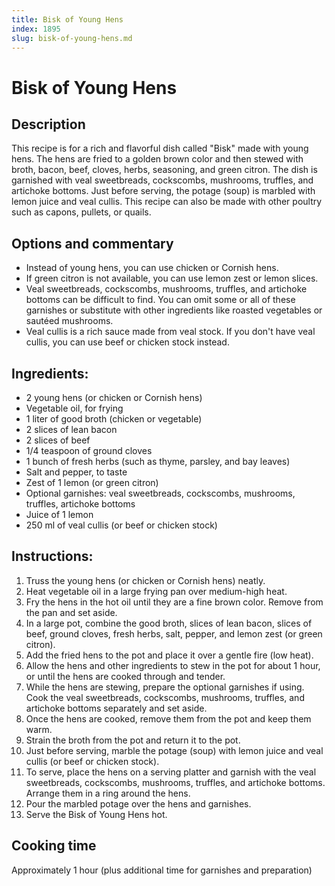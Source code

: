 ```yaml
---
title: Bisk of Young Hens
index: 1895
slug: bisk-of-young-hens.md
---
```


# Bisk of Young Hens

## Description
This recipe is for a rich and flavorful dish called "Bisk" made with young hens. The hens are fried to a golden brown color and then stewed with broth, bacon, beef, cloves, herbs, seasoning, and green citron. The dish is garnished with veal sweetbreads, cockscombs, mushrooms, truffles, and artichoke bottoms. Just before serving, the potage (soup) is marbled with lemon juice and veal cullis. This recipe can also be made with other poultry such as capons, pullets, or quails.

## Options and commentary
- Instead of young hens, you can use chicken or Cornish hens.
- If green citron is not available, you can use lemon zest or lemon slices.
- Veal sweetbreads, cockscombs, mushrooms, truffles, and artichoke bottoms can be difficult to find. You can omit some or all of these garnishes or substitute with other ingredients like roasted vegetables or sautéed mushrooms.
- Veal cullis is a rich sauce made from veal stock. If you don't have veal cullis, you can use beef or chicken stock instead.

## Ingredients:
- 2 young hens (or chicken or Cornish hens)
- Vegetable oil, for frying
- 1 liter of good broth (chicken or vegetable)
- 2 slices of lean bacon
- 2 slices of beef
- 1/4 teaspoon of ground cloves
- 1 bunch of fresh herbs (such as thyme, parsley, and bay leaves)
- Salt and pepper, to taste
- Zest of 1 lemon (or green citron)
- Optional garnishes: veal sweetbreads, cockscombs, mushrooms, truffles, artichoke bottoms
- Juice of 1 lemon
- 250 ml of veal cullis (or beef or chicken stock)

## Instructions:
1. Truss the young hens (or chicken or Cornish hens) neatly.
2. Heat vegetable oil in a large frying pan over medium-high heat.
3. Fry the hens in the hot oil until they are a fine brown color. Remove from the pan and set aside.
4. In a large pot, combine the good broth, slices of lean bacon, slices of beef, ground cloves, fresh herbs, salt, pepper, and lemon zest (or green citron).
5. Add the fried hens to the pot and place it over a gentle fire (low heat).
6. Allow the hens and other ingredients to stew in the pot for about 1 hour, or until the hens are cooked through and tender.
7. While the hens are stewing, prepare the optional garnishes if using. Cook the veal sweetbreads, cockscombs, mushrooms, truffles, and artichoke bottoms separately and set aside.
8. Once the hens are cooked, remove them from the pot and keep them warm.
9. Strain the broth from the pot and return it to the pot.
10. Just before serving, marble the potage (soup) with lemon juice and veal cullis (or beef or chicken stock).
11. To serve, place the hens on a serving platter and garnish with the veal sweetbreads, cockscombs, mushrooms, truffles, and artichoke bottoms. Arrange them in a ring around the hens.
12. Pour the marbled potage over the hens and garnishes.
13. Serve the Bisk of Young Hens hot.

## Cooking time
Approximately 1 hour (plus additional time for garnishes and preparation)